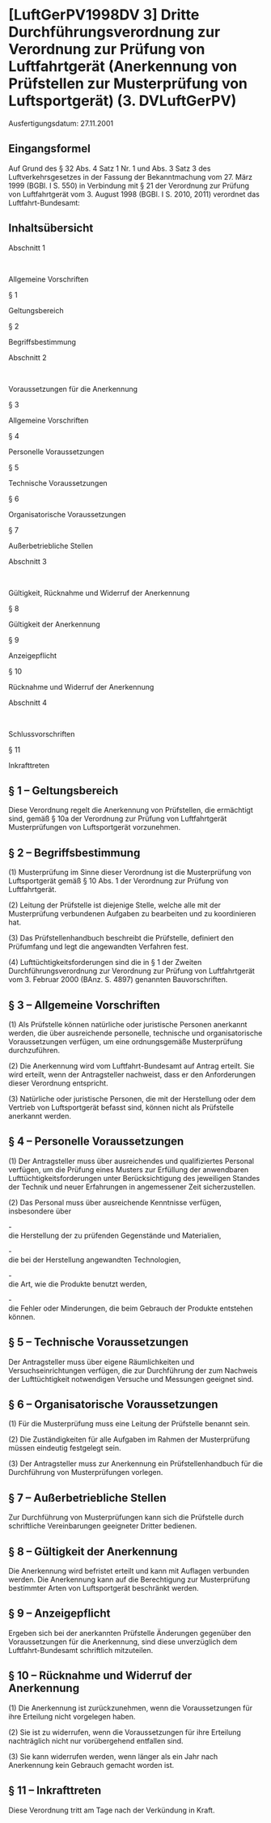 # [LuftGerPV1998DV 3] Dritte Durchführungsverordnung zur Verordnung zur Prüfung von Luftfahrtgerät (Anerkennung von Prüfstellen zur Musterprüfung von Luftsportgerät)  (3. DVLuftGerPV)

Ausfertigungsdatum: 27.11.2001

 

## Eingangsformel

Auf Grund des § 32 Abs. 4 Satz 1 Nr. 1 und Abs. 3 Satz 3 des Luftverkehrsgesetzes in der Fassung der Bekanntmachung vom 27. März 1999 (BGBl. I S. 550) in Verbindung mit § 21 der Verordnung zur Prüfung von Luftfahrtgerät vom 3. August 1998 (BGBl. I S. 2010, 2011) verordnet das Luftfahrt-Bundesamt:


## Inhaltsübersicht

Abschnitt 1

 

Allgemeine Vorschriften

§ 1

Geltungsbereich

§ 2

Begriffsbestimmung

Abschnitt 2

 

Voraussetzungen für die Anerkennung

§ 3

Allgemeine Vorschriften

§ 4

Personelle Voraussetzungen

§ 5

Technische Voraussetzungen

§ 6

Organisatorische Voraussetzungen

§ 7

Außerbetriebliche Stellen

Abschnitt 3

 

Gültigkeit, Rücknahme und Widerruf der Anerkennung

§ 8

Gültigkeit der Anerkennung

§ 9

Anzeigepflicht

§ 10

Rücknahme und Widerruf der Anerkennung

Abschnitt 4

 

Schlussvorschriften

§ 11

Inkrafttreten


## § 1 – Geltungsbereich

Diese Verordnung regelt die Anerkennung von Prüfstellen, die ermächtigt sind, gemäß § 10a der Verordnung zur Prüfung von Luftfahrtgerät Musterprüfungen von Luftsportgerät vorzunehmen.


## § 2 – Begriffsbestimmung

(1) Musterprüfung im Sinne dieser Verordnung ist die Musterprüfung von Luftsportgerät gemäß § 10 Abs. 1 der Verordnung zur Prüfung von Luftfahrtgerät.

(2) Leitung der Prüfstelle ist diejenige Stelle, welche alle mit der Musterprüfung verbundenen Aufgaben zu bearbeiten und zu koordinieren hat.

(3) Das Prüfstellenhandbuch beschreibt die Prüfstelle, definiert den Prüfumfang und legt die angewandten Verfahren fest.

(4) Lufttüchtigkeitsforderungen sind die in § 1 der Zweiten Durchführungsverordnung zur Verordnung zur Prüfung von Luftfahrtgerät vom 3. Februar 2000 (BAnz. S. 4897) genannten Bauvorschriften.


## § 3 – Allgemeine Vorschriften

(1) Als Prüfstelle können natürliche oder juristische Personen anerkannt werden, die über ausreichende personelle, technische und organisatorische Voraussetzungen verfügen, um eine ordnungsgemäße Musterprüfung durchzuführen.

(2) Die Anerkennung wird vom Luftfahrt-Bundesamt auf Antrag erteilt. Sie wird erteilt, wenn der Antragsteller nachweist, dass er den Anforderungen dieser Verordnung entspricht.

(3) Natürliche oder juristische Personen, die mit der Herstellung oder dem Vertrieb von Luftsportgerät befasst sind, können nicht als Prüfstelle anerkannt werden.


## § 4 – Personelle Voraussetzungen

(1) Der Antragsteller muss über ausreichendes und qualifiziertes Personal verfügen, um die Prüfung eines Musters zur Erfüllung der anwendbaren Lufttüchtigkeitsforderungen unter Berücksichtigung des jeweiligen Standes der Technik und neuer Erfahrungen in angemessener Zeit sicherzustellen.

(2) Das Personal muss über ausreichende Kenntnisse verfügen, insbesondere über

\-  
die Herstellung der zu prüfenden Gegenstände und Materialien,

\-  
die bei der Herstellung angewandten Technologien,

\-  
die Art, wie die Produkte benutzt werden,

\-  
die Fehler oder Minderungen, die beim Gebrauch der Produkte entstehen können.


## § 5 – Technische Voraussetzungen

Der Antragsteller muss über eigene Räumlichkeiten und Versuchseinrichtungen verfügen, die zur Durchführung der zum Nachweis der Lufttüchtigkeit notwendigen Versuche und Messungen geeignet sind.


## § 6 – Organisatorische Voraussetzungen

(1) Für die Musterprüfung muss eine Leitung der Prüfstelle benannt sein.

(2) Die Zuständigkeiten für alle Aufgaben im Rahmen der Musterprüfung müssen eindeutig festgelegt sein.

(3) Der Antragsteller muss zur Anerkennung ein Prüfstellenhandbuch für die Durchführung von Musterprüfungen vorlegen.


## § 7 – Außerbetriebliche Stellen

Zur Durchführung von Musterprüfungen kann sich die Prüfstelle durch schriftliche Vereinbarungen geeigneter Dritter bedienen.


## § 8 – Gültigkeit der Anerkennung

Die Anerkennung wird befristet erteilt und kann mit Auflagen verbunden werden. Die Anerkennung kann auf die Berechtigung zur Musterprüfung bestimmter Arten von Luftsportgerät beschränkt werden.


## § 9 – Anzeigepflicht

Ergeben sich bei der anerkannten Prüfstelle Änderungen gegenüber den Voraussetzungen für die Anerkennung, sind diese unverzüglich dem Luftfahrt-Bundesamt schriftlich mitzuteilen.


## § 10 – Rücknahme und Widerruf der Anerkennung

(1) Die Anerkennung ist zurückzunehmen, wenn die Voraussetzungen für ihre Erteilung nicht vorgelegen haben.

(2) Sie ist zu widerrufen, wenn die Voraussetzungen für ihre Erteilung nachträglich nicht nur vorübergehend entfallen sind.

(3) Sie kann widerrufen werden, wenn länger als ein Jahr nach Anerkennung kein Gebrauch gemacht worden ist.


## § 11 – Inkrafttreten

Diese Verordnung tritt am Tage nach der Verkündung in Kraft.

